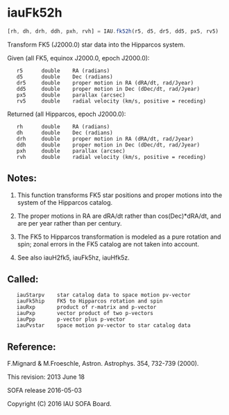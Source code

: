 # iauFk52h

```js
[rh, dh, drh, ddh, pxh, rvh] = IAU.fk52h(r5, d5, dr5, dd5, px5, rv5)
```

Transform FK5 (J2000.0) star data into the Hipparcos system.

Given (all FK5, equinox J2000.0, epoch J2000.0):
```
   r5      double    RA (radians)
   d5      double    Dec (radians)
   dr5     double    proper motion in RA (dRA/dt, rad/Jyear)
   dd5     double    proper motion in Dec (dDec/dt, rad/Jyear)
   px5     double    parallax (arcsec)
   rv5     double    radial velocity (km/s, positive = receding)
```

Returned (all Hipparcos, epoch J2000.0):
```
   rh      double    RA (radians)
   dh      double    Dec (radians)
   drh     double    proper motion in RA (dRA/dt, rad/Jyear)
   ddh     double    proper motion in Dec (dDec/dt, rad/Jyear)
   pxh     double    parallax (arcsec)
   rvh     double    radial velocity (km/s, positive = receding)
```

## Notes:

1) This function transforms FK5 star positions and proper motions
   into the system of the Hipparcos catalog.

2) The proper motions in RA are dRA/dt rather than
   cos(Dec)*dRA/dt, and are per year rather than per century.

3) The FK5 to Hipparcos transformation is modeled as a pure
   rotation and spin;  zonal errors in the FK5 catalog are not
   taken into account.

4) See also iauH2fk5, iauFk5hz, iauHfk5z.

## Called:
```
   iauStarpv    star catalog data to space motion pv-vector
   iauFk5hip    FK5 to Hipparcos rotation and spin
   iauRxp       product of r-matrix and p-vector
   iauPxp       vector product of two p-vectors
   iauPpp       p-vector plus p-vector
   iauPvstar    space motion pv-vector to star catalog data
```

## Reference:

   F.Mignard & M.Froeschle, Astron. Astrophys. 354, 732-739 (2000).

This revision:  2013 June 18

SOFA release 2016-05-03

Copyright (C) 2016 IAU SOFA Board.